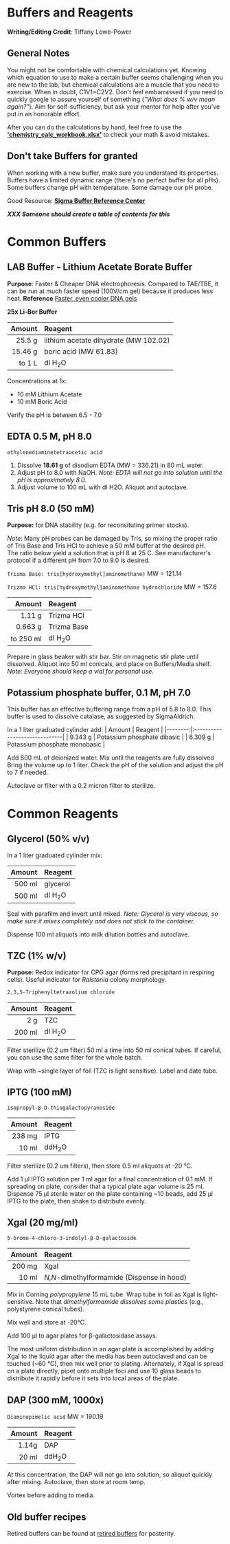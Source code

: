 # Buffers and Reagents

**Writing/Editing Credit**: Tiffany Lowe-Power

## General Notes

You might not be comfortable with chemical calculations yet.  Knowing which equation to use to make a certain buffer seems challenging when you are new to the lab, but chemical calculations are a muscle that you need to exercise. 
When in doubt, C1V1=C2V2. Don't feel embarrassed if you need to quickly google to assure yourself of something (*"What does % w/v mean again?"*). 
Aim for self-sufficiency, but ask your mentor for help after you've put in an honorable effort. 

After you can do the calculations by hand, feel free to use the **['chemistry_calc_workbook.xlsx'](workbooks/chemistry_calc_workbook.xlsx)** to check your math & avoid mistakes. 

## Don't take Buffers for granted

When working with a new buffer, make sure you understand its properties. 
Buffers have a limited dynamic range (there's no perfect buffer for all pHs). 
Some buffers change pH with temperature. Some damage our pH probe. 

Good Resource: **[Sigma Buffer Reference Center](https://www.sigmaaldrich.com/life-science/core-bioreagents/biological-buffers/learning-center/buffer-reference-center.html)** 

***XXX Someone should create a table of contents for this***

# Common Buffers

## LAB Buffer - Lithium Acetate Borate Buffer
**Purpose**: Faster & Cheaper DNA electrophoresis. Compared to TAE/TBE, it can be run at much faster speed (100V/cm gel) because it produces less heat. 
**Reference** [Faster, even cooler DNA gels](https://bitesizebio.com/25078/faster-even-cooler-dna-gels/)

**25x Li-Bor Buffer**

| Amount    | Reagent           |
|----------:|:------------------|
|    25.5 g | lithium acetate dihydrate (MW 102.02)      |
|   15.46 g | boric acid (MW 61.83)      |
| to 1 L | dI H<sub>2</sub>O |

Concentrations at 1x:
* 10 mM Lithium Acetate 
* 10 mM Boric Acid

Verify the pH is between 6.5 - 7.0

## EDTA 0.5 M, pH 8.0
`ethylenediaminetetraacetic acid`

1. Dissolve **18.61 g** of disodium EDTA (MW = 336.21) in 80 mL water.  
1. Adjust pH to 8.0 with NaOH.
*Note: EDTA will not go into solution until the pH is approximately 8.0.*
1. Adjust volume to 100 mL with dI H2O.  Aliquot and autoclave.



## Tris pH 8.0  (50 mM)
**Purpose:** for DNA stability (e.g. for reconsituting primer stocks).

*Note:* Many pH probes can be damaged by Tris, so mixing the proper ratio of Tris Base and Tris HCl to achieve a 50 mM buffer at the desired pH.  
The ratio below yield a solution that is pH 8 at 25 C. See manufacturer's protocol if a different pH from 7.0 to 9.0 is desired. 

`Trisma Base: tris[hydroxymethyl]aminomethane)` MW = 121.14

`Trizma HCl: tris[hydroxymethyl]aminomethane hydrochloride` MW = 157.6

| Amount    | Reagent           |
|----------:|:------------------|
|    1.11 g | Trizma HCl        |
|   0.663 g | Trizma Base       |
| to 250 ml | dI H<sub>2</sub>O |

Prepare in glass beaker with stir bar. 
Stir on magnetic stir plate until dissolved.
Aliquot into 50 ml conicals, and place on Buffers/Media shelf. 
*Note: Everyone should keep a vial for personal use.* 

## Potassium phosphate buffer, 0.1 M, pH 7.0
This buffer has an effective buffering range from a pH of 5.8 to 8.0. This buffer is used to dissolve catalase, as suggested by SigmaAldrich. 

In a 1 liter graduated cylinder add: 
| Amount  | Reagent                       |
|--------:|:------------------------------|
| 9.343 g | Potassium phosphate dibasic   |
| 6.309 g | Potassium phosphate monobasic |

Add 800 mL of deionized water. 
Mix until the reagents are fully dissolved
Bring the volume up to 1 liter.
Check the pH of the solution and adjust the pH to 7 if needed. 

Autoclave or filter with a 0.2 micron filter to sterilize. 

# Common Reagents

## Glycerol (50% v/v)

In a 1 liter graduated cylinder mix:

| Amount | Reagent           |
|-------:|:------------------|
| 500 ml | glycerol          |
| 500 ml | dI H<sub>2</sub>O |

Seal with parafilm and invert until mixed. 
*Note: Glycerol is very viscous, so make sure it mixes completely and does not stick to the container.*
 
Dispense 100 ml aliquots into milk dilution bottles and autoclave.

## TZC (1% w/v)
**Purpose:** Redox indicator for CPG agar (forms red precipitant in respiring cells). 
Useful indicator for *Ralstonia* colony morphology. 

`2,3,5-Triphenyltetrazolium chloride`

| Amount | Reagent           |
|-------:|:------------------|
|    2 g | TZC               |
| 200 ml | dI H<sub>2</sub>O |

Filter sterilize (0.2 um filter) 50 ml a time into 50 ml conical tubes. 
If careful, you can use the same filter for the whole batch.

Wrap with ~single layer of foil (TZC is light sensitive).
Label and date tube. 

## IPTG (100 mM)

`isopropyl-β-D-thiogalactopyranoside`

| Amount | Reagent          |
|-------:|:-----------------|
| 238 mg | IPTG             |
|  10 ml | ddH<sub>2</sub>O |

Filter sterilize (0.2 um filters), then store 0.5 ml aliquots at -20 °C.

Add 1 μl IPTG solution per 1 ml agar for a final concentration of 0.1 mM.
If spreading on plate, consider that a typical plate agar volume is 25 ml.
Dispense 75 μl sterile water on the plate containing ~10 beads, add 25 μl IPTG to the plate, then shake to distribute evenly.

## Xgal (20 mg/ml)

`5-bromo-4-chloro-3-indolyl-β-D-galactoside`

| Amount | Reagent                                    |
|-------:|:-------------------------------------------|
| 200 mg | Xgal                                       |
|  10 ml | *N,N*-dimethylformamide (Dispense in hood) |

Mix in Corning *polypropylene* 15 mL tube. Wrap tube in foil as Xgal is light-sensitive. 
Note that *dimethylformamide dissolves some plastics* (e.g., polystyrene conical tubes).

Mix well and store at -20°C.

Add 100 μl to agar plates for β-galactosidase assays.

The most uniform distribution in an agar plate is accomplished by adding Xgal to the liquid agar after the media has been autoclaved and can be touched (~60 °C), then mix well prior to plating. 
Alternately, if Xgal is spread on a plate directly, pipet onto multiple foci and use 10 glass beads to distribute it rapidly before it sets into local areas of the plate.

## DAP (300 mM, 1000x)

`Diaminopimelic acid`
MW = 190.19

| Amount | Reagent          |
|-------:|:-----------------|
|  1.14g | DAP              |
|  20 ml | ddH<sub>2</sub>O |

At this concentration, the DAP will not go into solution, so aliquot quickly after mixing. 
Autoclave, then store at room temp.  

Vortex before adding to media.  

## Old buffer recipes
Retired buffers can be found at [retired buffers](retired_buffers.md) for posterity. 
